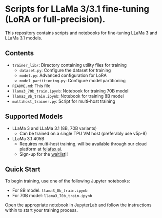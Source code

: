 # Scripts for LLaMa 3/3.1 fine-tuning (LoRA or full-precision).

This repository contains scripts and notebooks for fine-tuning LLaMa 3 and LLaMa 3.1 models.

## Contents

- `trainer_lib/`: Directory containing utility files for training
  - `dataset.py`: Configure the dataset for training
  - `model.py`: Advanced configuration for LoRA
  - `model_partitioning.py`: Configure model partitioning
- `README.md`: This file
- `llama3_70b_train.ipynb`: Notebook for training 70B model
- `llama3_8b_train.ipynb`: Notebook for training 8B model
- `multihost_trainer.py`: Script for multi-host training

## Supported Models

- LLaMa 3 and LLaMa 3.1 (8B, 70B variants)
  - Can be trained on a single TPU VM host (preferably use v5p-8)
- LLaMa 3.1 405B
  - Requires multi-host training, will be available through our cloud platform at [felafax.ai](https://felafax.ai).
  - Sign-up for the [waitlist](https://tally.so/r/mRLeaQ)!!

## Quick Start

To begin training, use one of the following Jupyter notebooks:

- For 8B model: `llama3_8b_train.ipynb`
- For 70B model: `llama3_70b_train.ipynb`

Open the appropriate notebook in JupyterLab and follow the instructions within to start your training process.
